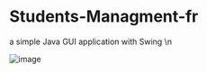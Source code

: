 # Students-Managment-fr
a simple Java GUI  application with Swing \n


![image](https://github.com/user-attachments/assets/eacd6d47-9423-4d2e-8afa-da37d340e42a)


